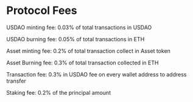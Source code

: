 # Protocol Fees

USDAO minting fee: 0.03% of total transactions in USDAO

USDAO burning fee: 0.05% of total transactions in ETH

Asset minting fee: 0.2% of total transaction collect in Asset token

Asset Burning fee: 0.3% of total transaction collected in ETH

Transaction fee: 0.3% in USDAO fee on every wallet address to address transfer

Staking fee: 0.2% of the principal amount

